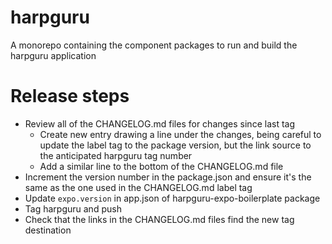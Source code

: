 # harpguru

A monorepo containing the component packages to run and build the harpguru application

# Release steps

- Review all of the CHANGELOG.md files for changes since last tag
  - Create new entry drawing a line under the changes, being careful to update the label tag to the package version, but the link source to the anticipated harpguru tag number
  - Add a similar line to the bottom of the CHANGELOG.md file
- Increment the version number in the package.json and ensure it's the same as the one used in the CHANGELOG.md label tag
- Update `expo.version` in app.json of harpguru-expo-boilerplate package
- Tag harpguru and push
- Check that the links in the CHANGELOG.md files find the new tag destination
